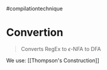 #compilationtechnique 


# Convertion

> Converts RegEx to $\epsilon$-NFA to DFA

We use:
[[Thompson's Construction]]

